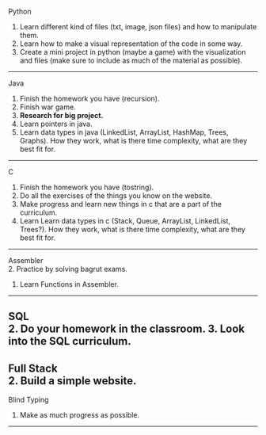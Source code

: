 Python
1. Learn different kind of files (txt, image, json files) and how to manipulate them.
2. Learn how to make a visual representation of the code in some way.
3. Create a mini project in python (maybe a game) with the visualization and files (make sure to include as much of the material as possible).
----
Java 
1. Finish the homework you have (recursion).
2. Finish war game.
3. **Research for big project.**
4. Learn pointers in java.
5. Learn data types in java (LinkedList, ArrayList, HashMap, Trees, Graphs). How they work, what is there time complexity, what are they best fit for.
---
C  
1. Finish the homework you have (tostring).
2. Do all the exercises of the things you know on the website.
3. Make progress and learn new things in c that are a part of the curriculum.
4. Learn Learn data types in c (Stack, Queue, ArrayList, LinkedList, Trees?). How they work, what is there time complexity, what are they best fit for.
---
Assembler  
2. Practice by solving bagrut exams.
1. Learn Functions in Assembler.
---
SQL  
2. Do your homework in the classroom.
3. Look into the SQL  curriculum.
---
Full Stack  
2. Build a simple website.
----
Blind Typing
1. Make as much progress as possible.
----
